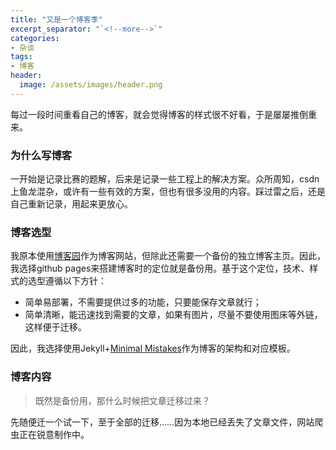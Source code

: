```yaml
---
title: "又是一个博客季"
excerpt_separator: "`<!--more-->`"
categories:
- 杂谈
tags:
- 博客
header:
  image: /assets/images/header.png
---
```


每过一段时间重看自己的博客，就会觉得博客的样式很不好看，于是屡屡推倒重来。

### 为什么写博客

一开始是记录比赛的题解，后来是记录一些工程上的解决方案。众所周知，csdn上鱼龙混杂，或许有一些有效的方案，但也有很多没用的内容。踩过雷之后，还是自己重新记录，用起来更放心。

### 博客选型

我原本使用[博客园](https://www.cnblogs.com/wengsy150943/)作为博客网站，但除此还需要一个备份的独立博客主页。因此，我选择github pages来搭建博客时的定位就是备份用。基于这个定位，技术、样式的选型遵循以下方针：

- 简单易部署，不需要提供过多的功能，只要能保存文章就行；
- 简单清晰，能迅速找到需要的文章，如果有图片，尽量不要使用图床等外链，这样便于迁移。

因此，我选择使用Jekyll+[Minimal Mistakes](https://mademistakes.com/work/minimal-mistakes-jekyll-theme/)作为博客的架构和对应模板。

### 博客内容

> 既然是备份用，那什么时候把文章迁移过来？

先随便迁一个试一下，至于全部的迁移……因为本地已经丢失了文章文件，网站爬虫正在锐意制作中。
